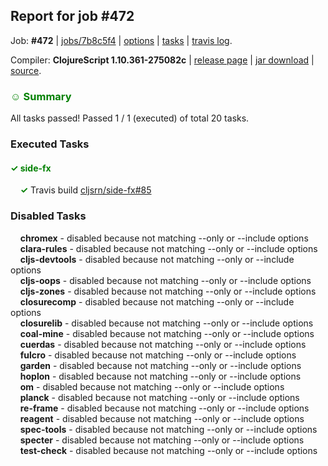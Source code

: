 ## Report for job #472

Job: **#472** | [jobs/7b8c5f4](https://github.com/cljs-oss/canary/commit/7b8c5f4043acf4b63375fd98f84823361607e77e) | [options](options.edn) | [tasks](tasks.edn) | [travis log](https://travis-ci.org/cljs-oss/canary/builds/401204903).

Compiler: **ClojureScript 1.10.361-275082c** | [release page](https://github.com/cljs-oss/canary/releases/tag/r1.10.361-275082c) | [jar download](https://github.com/cljs-oss/canary/releases/download/r1.10.361-275082c/clojurescript-1.10.361-275082c.jar) | [source](https://github.com/frenchy64/clojurescript/commit/275082cc115e1bb66fd1851503f5dd676f1f2607).

### <b style='color:green'>☺ Summary</b>

All tasks passed! Passed 1 / 1 (executed) of total 20 tasks.

### Executed Tasks

#### <b style='color:green'>&#x2713; side-fx</b>
&nbsp;&nbsp;&nbsp;&nbsp;<b style='color:green'>&#x2713;</b> Travis build [cljsrn/side-fx#85](https://travis-ci.org/cljsrn/side-fx/builds/401205805)<br>

### Disabled Tasks

&nbsp;&nbsp;&nbsp;&nbsp;**chromex** - disabled because not matching --only or --include options<br>
&nbsp;&nbsp;&nbsp;&nbsp;**clara-rules** - disabled because not matching --only or --include options<br>
&nbsp;&nbsp;&nbsp;&nbsp;**cljs-devtools** - disabled because not matching --only or --include options<br>
&nbsp;&nbsp;&nbsp;&nbsp;**cljs-oops** - disabled because not matching --only or --include options<br>
&nbsp;&nbsp;&nbsp;&nbsp;**cljs-zones** - disabled because not matching --only or --include options<br>
&nbsp;&nbsp;&nbsp;&nbsp;**closurecomp** - disabled because not matching --only or --include options<br>
&nbsp;&nbsp;&nbsp;&nbsp;**closurelib** - disabled because not matching --only or --include options<br>
&nbsp;&nbsp;&nbsp;&nbsp;**coal-mine** - disabled because not matching --only or --include options<br>
&nbsp;&nbsp;&nbsp;&nbsp;**cuerdas** - disabled because not matching --only or --include options<br>
&nbsp;&nbsp;&nbsp;&nbsp;**fulcro** - disabled because not matching --only or --include options<br>
&nbsp;&nbsp;&nbsp;&nbsp;**garden** - disabled because not matching --only or --include options<br>
&nbsp;&nbsp;&nbsp;&nbsp;**hoplon** - disabled because not matching --only or --include options<br>
&nbsp;&nbsp;&nbsp;&nbsp;**om** - disabled because not matching --only or --include options<br>
&nbsp;&nbsp;&nbsp;&nbsp;**planck** - disabled because not matching --only or --include options<br>
&nbsp;&nbsp;&nbsp;&nbsp;**re-frame** - disabled because not matching --only or --include options<br>
&nbsp;&nbsp;&nbsp;&nbsp;**reagent** - disabled because not matching --only or --include options<br>
&nbsp;&nbsp;&nbsp;&nbsp;**spec-tools** - disabled because not matching --only or --include options<br>
&nbsp;&nbsp;&nbsp;&nbsp;**specter** - disabled because not matching --only or --include options<br>
&nbsp;&nbsp;&nbsp;&nbsp;**test-check** - disabled because not matching --only or --include options<br>
